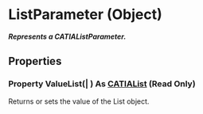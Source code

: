 # ListParameter (Object)

**_Represents a CATIAListParameter._**

## Properties

### Property **ValueList**(| ) As [CATIAList](../KnowledgeInterfaces/interface_List_3838.md) (Read Only)

   Returns or sets the value of the List object.